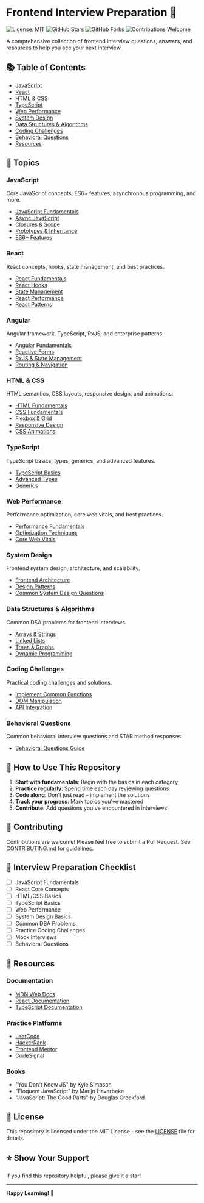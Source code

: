 # Frontend Interview Preparation 🚀

![License: MIT](https://img.shields.io/badge/License-MIT-yellow.svg)
![GitHub Stars](https://img.shields.io/github/stars/YOUR_USERNAME/frontend-interview-prep)
![GitHub Forks](https://img.shields.io/github/forks/YOUR_USERNAME/frontend-interview-prep)
![Contributions Welcome](https://img.shields.io/badge/contributions-welcome-brightgreen.svg)

A comprehensive collection of frontend interview questions, answers, and resources to help you ace your next interview.

## 📚 Table of Contents

- [JavaScript](#javascript)
- [React](#react)
- [HTML & CSS](#html--css)
- [TypeScript](#typescript)
- [Web Performance](#web-performance)
- [System Design](#system-design)
- [Data Structures & Algorithms](#data-structures--algorithms)
- [Coding Challenges](#coding-challenges)
- [Behavioral Questions](#behavioral-questions)
- [Resources](#resources)

## 📖 Topics

### JavaScript
Core JavaScript concepts, ES6+ features, asynchronous programming, and more.
- [JavaScript Fundamentals](./javascript/fundamentals.md)
- [Async JavaScript](./javascript/async.md)
- [Closures & Scope](./javascript/closures-scope.md)
- [Prototypes & Inheritance](./javascript/prototypes.md)
- [ES6+ Features](./javascript/es6-features.md)

### React
React concepts, hooks, state management, and best practices.
- [React Fundamentals](./react/fundamentals.md)
- [React Hooks](./react/hooks.md)
- [State Management](./react/state-management.md)
- [React Performance](./react/performance.md)
- [React Patterns](./react/patterns.md)

### Angular
Angular framework, TypeScript, RxJS, and enterprise patterns.
- [Angular Fundamentals](./angular/fundamentals.md)
- [Reactive Forms](./angular/reactive-forms.md)
- [RxJS & State Management](./angular/rxjs-state.md)
- [Routing & Navigation](./angular/routing.md)

### HTML & CSS
HTML semantics, CSS layouts, responsive design, and animations.
- [HTML Fundamentals](./html-css/html.md)
- [CSS Fundamentals](./html-css/css.md)
- [Flexbox & Grid](./html-css/layouts.md)
- [Responsive Design](./html-css/responsive.md)
- [CSS Animations](./html-css/animations.md)

### TypeScript
TypeScript basics, types, generics, and advanced features.
- [TypeScript Basics](./typescript/basics.md)
- [Advanced Types](./typescript/advanced-types.md)
- [Generics](./typescript/generics.md)

### Web Performance
Performance optimization, core web vitals, and best practices.
- [Performance Fundamentals](./performance/fundamentals.md)
- [Optimization Techniques](./performance/optimization.md)
- [Core Web Vitals](./performance/web-vitals.md)

### System Design
Frontend system design, architecture, and scalability.
- [Frontend Architecture](./system-design/architecture.md)
- [Design Patterns](./system-design/patterns.md)
- [Common System Design Questions](./system-design/questions.md)

### Data Structures & Algorithms
Common DSA problems for frontend interviews.
- [Arrays & Strings](./dsa/arrays-strings.md)
- [Linked Lists](./dsa/linked-lists.md)
- [Trees & Graphs](./dsa/trees-graphs.md)
- [Dynamic Programming](./dsa/dynamic-programming.md)

### Coding Challenges
Practical coding challenges and solutions.
- [Implement Common Functions](./coding-challenges/common-functions.md)
- [DOM Manipulation](./coding-challenges/dom-manipulation.md)
- [API Integration](./coding-challenges/api-integration.md)

### Behavioral Questions
Common behavioral interview questions and STAR method responses.
- [Behavioral Questions Guide](./behavioral/questions.md)

## 🎯 How to Use This Repository

1. **Start with fundamentals**: Begin with the basics in each category
2. **Practice regularly**: Spend time each day reviewing questions
3. **Code along**: Don't just read - implement the solutions
4. **Track your progress**: Mark topics you've mastered
5. **Contribute**: Add questions you've encountered in interviews

## 🤝 Contributing

Contributions are welcome! Please feel free to submit a Pull Request. See [CONTRIBUTING.md](./CONTRIBUTING.md) for guidelines.

## 📝 Interview Preparation Checklist

- [ ] JavaScript Fundamentals
- [ ] React Core Concepts
- [ ] HTML/CSS Basics
- [ ] TypeScript Basics
- [ ] Web Performance
- [ ] System Design Basics
- [ ] Common DSA Problems
- [ ] Practice Coding Challenges
- [ ] Mock Interviews
- [ ] Behavioral Questions

## 🔗 Resources

### Documentation
- [MDN Web Docs](https://developer.mozilla.org/)
- [React Documentation](https://react.dev/)
- [TypeScript Documentation](https://www.typescriptlang.org/docs/)

### Practice Platforms
- [LeetCode](https://leetcode.com/)
- [HackerRank](https://www.hackerrank.com/)
- [Frontend Mentor](https://www.frontendmentor.io/)
- [CodeSignal](https://codesignal.com/)

### Books
- "You Don't Know JS" by Kyle Simpson
- "Eloquent JavaScript" by Marijn Haverbeke
- "JavaScript: The Good Parts" by Douglas Crockford

## 📄 License

This repository is licensed under the MIT License - see the [LICENSE](LICENSE) file for details.

## ⭐ Show Your Support

If you find this repository helpful, please give it a star!

---

**Happy Learning! 🎉**
